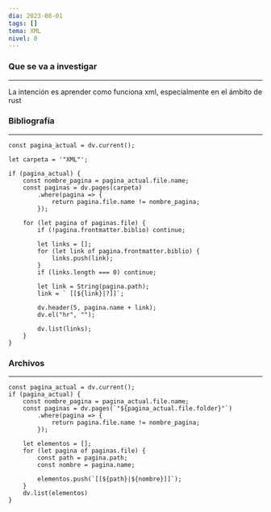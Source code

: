 ```yaml
---
dia: 2023-08-01
tags: []
tema: XML
nivel: 0
---
```

### Que se va a investigar
---
La intención es aprender como funciona xml, especialmente en el ámbito de rust


### Bibliografía
---
```dataviewjs
const pagina_actual = dv.current();

let carpeta = '"XML"';

if (pagina_actual) {
	const nombre_pagina = pagina_actual.file.name;
	const paginas = dv.pages(carpeta)
		.where(pagina => {
			return pagina.file.name != nombre_pagina;
		});
	
	for (let pagina of paginas.file) {
		if (!pagina.frontmatter.biblio) continue;
		
		let links = [];
		for (let link of pagina.frontmatter.biblio) {
			links.push(link);
		}
		if (links.length === 0) continue;
		
		let link = String(pagina.path);
		link = ` [[${link}|?]]`;

		dv.header(5, pagina.name + link);
		dv.el("hr", "");

		dv.list(links);
	}
}
```

### Archivos
---
```dataviewjs
const pagina_actual = dv.current();
if (pagina_actual) {
	const nombre_pagina = pagina_actual.file.name;
	const paginas = dv.pages(`"${pagina_actual.file.folder}"`)
		.where(pagina => {
			return pagina.file.name != nombre_pagina;
		});

	let elementos = [];
	for (let pagina of paginas.file) {		
		const path = pagina.path;
		const nombre = pagina.name;

		elementos.push(`[[${path}|${nombre}]]`);
	}
	dv.list(elementos)
}
```
